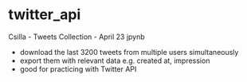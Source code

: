 # twitter_api
Csilla - Tweets Collection - April 23 jpynb 
- download the last 3200 tweets from multiple users simultaneously 
- export them with relevant data e.g. created at, impression
- good for practicing with Twitter API
